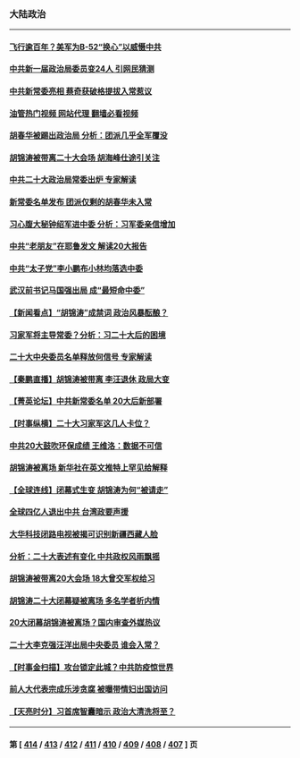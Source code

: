 ### 大陆政治
---
#### [飞行逾百年？美军为B-52“换心”以威慑中共](../../pages/ncid277/n13850432.md?10231645) 
#### [中共新一届政治局委员变24人 引网民猜测](../../pages/ncid277/n13851152.md?10231645) 
#### [中共新常委亮相 蔡奇获破格提拔入常惹议](../../pages/ncid277/n13851119.md?10231645) 
#### [油管热门视频 网站代理 翻墙必看视频](http://132.145.103.77:81/youtube.html?10231645)
#### [胡春华被踢出政治局 分析：团派几乎全军覆没](../../pages/ncid277/n13851117.md?10231645) 
#### [胡锦涛被带离二十大会场 胡海峰仕途引关注](../../pages/ncid277/n13851099.md?10231645) 
#### [中共二十大政治局常委出炉 专家解读](../../pages/ncid277/n13851060.md?10231645) 
#### [新常委名单发布 团派仅剩的胡春华未入常](../../pages/ncid277/n13851052.md?10231645) 
#### [习心腹大秘钟绍军进中委 分析：习军委亲信增加](../../pages/ncid277/n13851049.md?10231645) 
#### [中共“老朋友”在耶鲁发文 解读20大报告](../../pages/ncid277/n13850994.md?10231645) 
#### [中共“太子党”李小鹏布小林均落选中委](../../pages/ncid277/n13851040.md?10231645) 
#### [武汉前书记马国强出局 成“最短命中委”](../../pages/ncid277/n13851033.md?10231645) 
#### [【新闻看点】“胡锦涛”成禁词 政治风暴酝酿？](../../pages/ncid277/n13851014.md?10231645) 
#### [习家军将主导常委？分析：习二十大后的困境](../../pages/ncid277/n13850943.md?10231645) 
#### [二十大中央委员名单释放何信号 专家解读](../../pages/ncid277/n13850992.md?10231645) 
#### [【秦鹏直播】胡锦涛被带离 李汪退休 政局大变](../../pages/ncid277/n13851011.md?10231645) 
#### [【菁英论坛】中共新常委名单 20大后新部署](../../pages/ncid277/n13850989.md?10231645) 
#### [【时事纵横】二十大习家军这几人卡位？](../../pages/ncid277/n13850886.md?10231645) 
#### [中共20大鼓吹环保成绩 王维洛：数据不可信](../../pages/ncid277/n13850968.md?10231645) 
#### [胡锦涛被离场 新华社在英文推特上罕见给解释](../../pages/ncid277/n13850983.md?10231645) 
#### [【全球连线】闭幕式生变 胡锦涛为何“被请走”](../../pages/ncid277/n13850986.md?10231645) 
#### [全球四亿人退出中共 台湾政要声援](../../pages/ncid277/n13850772.md?10231645) 
#### [大华科技闭路电视被揭可识别新疆西藏人脸](../../pages/ncid277/n13850948.md?10231645) 
#### [分析：二十大表述有变化 中共政权风雨飘摇](../../pages/ncid277/n13850913.md?10231645) 
#### [胡锦涛被带离20大会场 18大曾交军权给习](../../pages/ncid277/n13850922.md?10231645) 
#### [胡锦涛二十大闭幕疑被离场 多名学者析内情](../../pages/ncid277/n13850666.md?10231645) 
#### [20大闭幕胡锦涛被离场？国内审查外媒热议](../../pages/ncid277/n13850912.md?10231645) 
#### [二十大李克强汪洋出局中央委员 谁会入常？](../../pages/ncid277/n13850746.md?10231645) 
#### [【时事金扫描】攻台锁定此城？中共防疫惊世界](../../pages/ncid277/n13850478.md?10231645) 
#### [前人大代表宗成乐涉贪腐 被曝带情妇出国访问](../../pages/ncid277/n13850809.md?10231645) 
#### [【天亮时分】习首席智囊暗示 政治大清洗将至？](../../pages/ncid277/n13850881.md?10231645) 

---
#### 第 [ [414](./414.md?10231645) / [413](./413.md?10231645) / [412](./412.md?10231645) / [411](./411.md?10231645) / [410](./410.md?10231645) / [409](./409.md?10231645) / [408](./408.md?10231645) / [407](./407.md?10231645) ] 页

